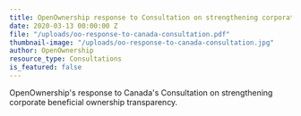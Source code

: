 ```yaml
---
title: OpenOwnership response to Consultation on strengthening corporate beneficial ownership transparency in Canada
date: 2020-03-13 00:00:00 Z
file: "/uploads/oo-response-to-canada-consultation.pdf"
thumbnail-image: "/uploads/oo-response-to-canada-consultation.jpg"
author: OpenOwnership
resource_type: Consultations
is_featured: false
---
```


OpenOwnership's response to Canada's Consultation on strengthening corporate beneficial ownership transparency.
